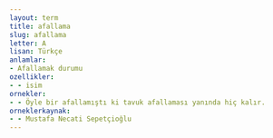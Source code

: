 ```yaml
---
layout: term
title: afallama
slug: afallama
letter: A
lisan: Türkçe
anlamlar:
- Afallamak durumu
ozellikler:
- - isim
ornekler:
- - Öyle bir afallamıştı ki tavuk afallaması yanında hiç kalır.
orneklerkaynak:
- - Mustafa Necati Sepetçioğlu
---
```

